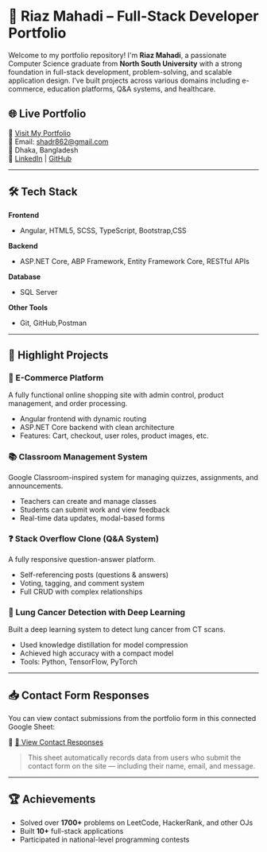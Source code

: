 # 💼 Riaz Mahadi – Full-Stack Developer Portfolio

Welcome to my portfolio repository! I'm **Riaz Mahadi**, a passionate Computer Science graduate from **North South University** with a strong foundation in full-stack development, problem-solving, and scalable application design. I’ve built projects across various domains including e-commerce, education platforms, Q&A systems, and healthcare.

## 🌐 Live Portfolio

🔗 [Visit My Portfolio](https://shadr862.github.io/Portfolio/)  
📧 Email: shadr862@gmail.com  
📍 Dhaka, Bangladesh  
🔗 [LinkedIn](https://www.linkedin.com/in/riaz-mehedi-7584031a3/) | [GitHub](https://github.com/shadr862)

---

## 🛠️ Tech Stack

**Frontend**  
- Angular, HTML5, SCSS, TypeScript, Bootstrap,CSS

**Backend**  
- ASP.NET Core, ABP Framework, Entity Framework Core, RESTful APIs

**Database**  
- SQL Server

**Other Tools**  
- Git, GitHub,Postman

---

## 🚀 Highlight Projects

### 🛒 E-Commerce Platform
A fully functional online shopping site with admin control, product management, and order processing.
- Angular frontend with dynamic routing
- ASP.NET Core backend with clean architecture
- Features: Cart, checkout, user roles, product images, etc.

### 📚 Classroom Management System
Google Classroom-inspired system for managing quizzes, assignments, and announcements.
- Teachers can create and manage classes
- Students can submit work and view feedback
- Real-time data updates, modal-based forms

### ❓ Stack Overflow Clone (Q&A System)
A fully responsive question-answer platform.
- Self-referencing posts (questions & answers)
- Voting, tagging, and comment system
- Full CRUD with complex relationships

### 🧠 Lung Cancer Detection with Deep Learning
Built a deep learning system to detect lung cancer from CT scans.
- Used knowledge distillation for model compression
- Achieved high accuracy with a compact model
- Tools: Python, TensorFlow, PyTorch

---

## 📥 Contact Form Responses

You can view contact submissions from the portfolio form in this connected Google Sheet:

🔗 [📄 View Contact Responses](https://docs.google.com/spreadsheets/d/1yplmIEetCb_1xC0k494WCRkerL_4ssWpns0esujL60o/edit?gid=0)

> This sheet automatically records data from users who submit the contact form on the site — including their name, email, and message.

---

## 🏆 Achievements

- Solved over **1700+** problems on LeetCode, HackerRank, and other OJs
- Built **10+** full-stack applications
- Participated in national-level programming contests



